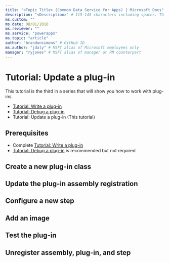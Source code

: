 ```yaml
---
title: "<Topic Title> (Common Data Service for Apps) | Microsoft Docs" # Intent and product brand in a unique string of 43-59 chars including spaces
description: "<Description>" # 115-145 characters including spaces. This abstract displays in the search result.
ms.custom: ""
ms.date: 08/01/2018
ms.reviewer: ""
ms.service: "powerapps"
ms.topic: "article"
author: "brandonsimons" # GitHub ID
ms.author: "jdaly" # MSFT alias of Microsoft employees only
manager: "ryjones" # MSFT alias of manager or PM counterpart
---
```

# Tutorial: Update a plug-in

This tutorial is the third in a series that will show you how to work with plug-ins. 

- [Tutorial: Write a plug-in](tutorial-write-plug-in.md)
- [Tutorial: Debug a plug-in](tutorial-debug-plug-in.md)
- Tutorial: Update a plug-in (This tutorial)

## Prerequisites

- Complete [Tutorial: Write a plug-in](tutorial-write-plug-in.md)
- [Tutorial: Debug a plug-in](tutorial-debug-plug-in.md) is recommended but not required

## Create a new plug-in class

## Update the plug-in assembly registration

## Configure a new step

## Add an image

## Test the plug-in

## Unregister assembly, plug-in, and step

